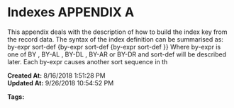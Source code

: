 # Indexes APPENDIX A

This appendix deals with the description of how to build the index key from the record data. The syntax of the index definition can be summarised as: by-expr sort-def {by-expr sort-def {by-expr sort-def }} Where by-expr is one of BY , BY-AL , BY-DL , BY-AR or BY-DR and sort-def will be described later. Each by-expr causes another sort sequence in th  

**Created At:** 8/16/2018 1:51:28 PM  
**Updated At:** 9/26/2018 10:54:52 PM  

**Tags:**
<badge text='index definitions' vertical='middle' />
<badge text='file indexing' vertical='middle' />
